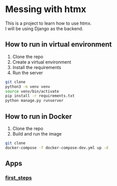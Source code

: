 # Messing with htmx

This is a project to learn how to use htmx.<br>
I will be using Django as the backend.

## How to run in virtual environment

1. Clone the repo
2. Create a virtual environment
3. Install the requirements
4. Run the server

```bash
git clone
python3 -m venv venv
source venv/bin/activate
pip install -r requirements.txt
python manage.py runserver
```

## How to run in Docker

1. Clone the repo
2. Build and run the image

```bash
git clone
docker-compose -f docker-compose-dev.yml up -d
```

## Apps

### [first_steps](/first_steps/)
